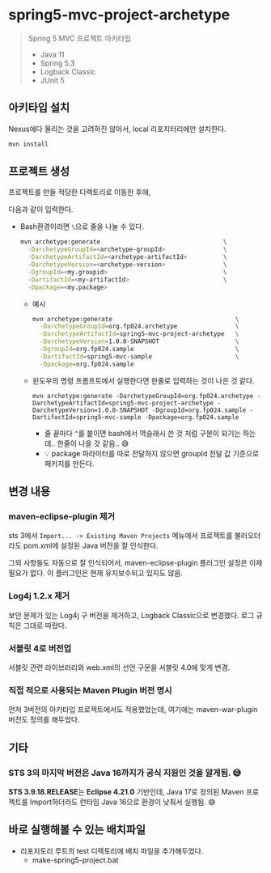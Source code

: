 # spring5-mvc-project-archetype

> Spring 5 MVC 프로젝트 아키타입
>
> * Java 11
> * Spring 5.3
> * Logback Classic
> * JUnit 5



## 아키타입 설치

Nexus에다 올리는 것을 고려하진 않아서, local 리포지터리에만 설치한다.

```sh
mvn install
```



## 프로젝트 생성

프로젝트를 만들 적당한 디렉토리로 이동한 후에,

다음과 같이 입력한다.

* Bash환경이라면 `\`으로 줄을 나눌 수 있다.

  ```bash
  mvn archetype:generate                                  \
    -DarchetypeGroupId=<archetype-groupId>                \
    -DarchetypeArtifactId=<archetype-artifactId>          \
    -DarchetypeVersion=<archetype-version>                \
    -DgroupId=<my.groupid>                                \
    -DartifactId=<my-artifactId>                          \
    -Dpackage=<my.package>
  ```
  
  * 예시
  
    ```bash
    mvn archetype:generate                                  \
      -DarchetypeGroupId=org.fp024.archetype                \
      -DarchetypeArtifactId=spring5-mvc-project-archetype   \
      -DarchetypeVersion=1.0.0-SNAPSHOT                     \
      -DgroupId=org.fp024.sample                            \
      -DartifactId=spring5-mvc-sample                       \
      -Dpackage=org.fp024.sample
    ```

  * 윈도우의 명령 프롬프트에서 실행한다면 한줄로 입력하는 것이 나은 것 같다.
  
    ```
    mvn archetype:generate -DarchetypeGroupId=org.fp024.archetype -DarchetypeArtifactId=spring5-mvc-project-archetype -DarchetypeVersion=1.0.0-SNAPSHOT -DgroupId=org.fp024.sample -DartifactId=spring5-mvc-sample -Dpackage=org.fp024.sample
    ```
  
    * 줄 끝마다 `^`를 붙이면 bash에서 역슬래시 쓴 것 처럼 구분이 되기는 하는데.. 한줄이 나을 것 같음.. 😅
    * 💡 package 파라미터를 따로 전달하지 않으면 groupId 전달 값 기준으로 패키지를 만든다.





## 변경 내용

### maven-eclipse-plugin 제거

sts 3에서 `Import... -> Existing Maven Projects` 메뉴에서 프로젝트를 불러오더라도 pom.xml에 설정된 Java 버전을 잘 인식한다.

그외 사항들도 자동으로 잘 인식되어서, maven-eclipse-plugin 플러그인 설정은 이제 필요가 없다. 이 플러그인은 현재 유지보수되고 있지도 않음.



### Log4j 1.2.x 제거

보안 문제가 있는 Log4j 구 버전을 제거하고, Logback Classic으로 변경했다. 로그 규칙은 그대로 따랐다.



### 서블릿 4로 버전업

서블릿 관련 라이브러리와 web.xml의 선언 구문을 서블릿 4.0에 맞게 변경.



### 직접 적으로 사용되는 Maven Plugin 버전 명시

먼저 3버전의 아키타입 프로젝트에서도 적용했었는데, 여기에는 maven-war-plugin 버전도 정의를 해두었다.





## 기타

### STS 3의 마지막 버전은 Java 16까지가 공식 지원인 것을 알게됨. 😅

**STS 3.9.18.RELEASE**는 **Eclipse 4.21.0** 기반인데, Java 17로 정의된 Maven 프로젝트를 Import하더라도 런타임 Java 16으로 환경이 낮춰서 실행됨. 😅



## 바로 실행해볼 수 있는 배치파일

* 리포지토리 루트의 test 디렉토리에 배치 파일을 추가해두었다.
  * make-spring5-project.bat
